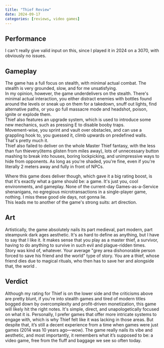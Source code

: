 ```yaml
---
title: "Thief Review"
date: 2024-09-17
categories: [reviews, video games]
---
```

## Performance  
  
I can't really give valid input on this, since I played it in 2024 on a 3070, with obviously no issues.  
  
## Gameplay  
  
The game has a full focus on stealth, with minimal actual combat. The stealth is very grounded, slow, and for me unsatisfying.  
In my opinion, however, the game underdelivers on the stealth. There's minimal actual interaction, you either distract enemies with bottles found around the levels or sneak up on them for a takedown, snuff out lights, find alternative paths, or you go full massacre mode and headshot, poison, ignite or explode them.  
Thief also features an upgrade system, which is used to introduce some new mechanics, such as pressing E to disable booby traps.  
Movement-wise, you sprint and vault over obstacles, and can use a grappling hook to, you guessed it, climb upwards on predefined walls. That's pretty much it.  
Thief also failed to deliver on the whole Master Thief fantasy, with the less than fun thievery(items glisten from miles away), lots of unnecessary button mashing to break into houses, boring lockpicking, and unimpressive ways to hide from opponents. As long as you're shaded, you're fine, even if you're literally 2 meters away and fully in front of NPCs.  
  
Where this game does deliver though, which gave it a big rating boost, is that it's exactly what a game should be: a game. It's just you, cool environments, and gameplay. None of the current-day Games-as-a-Service shenanigans, no egregious microtransactions in a single-player game, nothing. I miss these good ole days, not gonna lie.  
This leads me to another of the game's strong suits: art direction.  
  
## Art  
  
Artistically, the game absolutely nails its part medieval, part modern, part steampunk dark ages aesthetic. It's as hard to define as anything, but I have to say that I like it. It makes sense that you play as a master thief, a survivor, having to do anything to survive in such evil and plague-ridden times.  
Story was kind of, whatever. Your average "grey area dishonorable person forced to save his friend and the world" type of story. You are a thief, whose friend dies due to magical rituals, who then has to save her and alongside that, the world .  
  
## Verdict  
  
Although my rating for Thief is on the lower side and the criticisms above are pretty blunt, if you're into stealth games and tired of modern titles bogged down by overcomplexity and profit-driven monetization, this game will likely hit the right notes. It's simple, direct, and unapologetically focused on what it is. Personally, I prefer games that offer more intricate systems to engage with, which is why Thief felt like it was lacking in those areas. But despite that, it’s still a decent experience from a time when games were just games (2014 was 10 years ago—wow). The game really nails its vibe and aesthetic, and most importantly, it remembers what it’s supposed to be: a video game, free from the fluff and baggage we see so often today.
